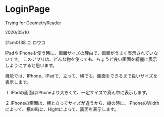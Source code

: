 # LoginPage
Trying for GeometryReader

2020/05/10

21cm0138 ユ ロウユ

IPadやIPhoneを使う時に、画面サイズの理由で、画面がうまく表示されていないです。
このアプリは、どんな物を使っても、ちょうど良い画面を綺麗に表示しようにすると思います。

機能では、IPhone、IPadで、立って、横でも、画面をできるまで良いサイズを表示します。

１.IPadの画面はIPhoneより大きくて、一定サイズで真ん中に表示します。

２.IPhoneの画面は、横と立ってサイズが違うから、縦の時に、IPhoneのWidthによって、横の時に、Hightによって、画面を表示します。


